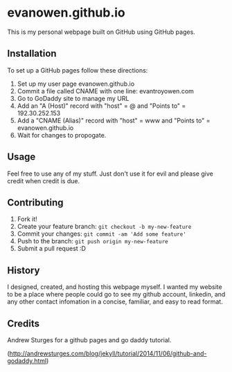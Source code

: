 # evanowen.github.io
This is my personal webpage built on GitHub using GitHub pages.

## Installation
To set up a GitHub pages follow these directions:

1. Set up my user page evanowen.github.io
2. Commit a file called CNAME with one line: evantroyowen.com
3. Go to GoDaddy site to manage my URL
4. Add an "A (Host)" record with "host" = @ and "Points to" = 192.30.252.153
5. Add a "CNAME (Alias)" record with "host" = www and "Points to" = evanowen.github.io
6. Wait for changes to propogate.

## Usage
Feel free to use any of my stuff. Just don't use it for evil and please give credit when credit is due.

## Contributing
1. Fork it!
2. Create your feature branch: `git checkout -b my-new-feature`
3. Commit your changes: `git commit -am 'Add some feature'`
4. Push to the branch: `git push origin my-new-feature`
5. Submit a pull request :D

## History
I designed, created, and hosting this webpage myself. I wanted my website to be a place where people could go to see my github account, linkedin, and any other contact infomation in a concise, familiar, and easy to read format.

## Credits
Andrew Sturges for a github pages and go daddy tutorial.

(http://andrewsturges.com/blog/jekyll/tutorial/2014/11/06/github-and-godaddy.html)
